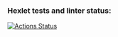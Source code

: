 ### Hexlet tests and linter status:
[![Actions Status](https://github.com/blacksmokezip/python-project-83/workflows/hexlet-check/badge.svg)](https://github.com/blacksmokezip/python-project-83/actions)